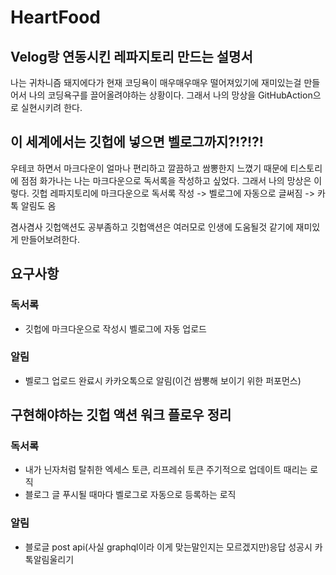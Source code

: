 # HeartFood

## Velog랑 연동시킨 레파지토리 만드는 설명서
나는 귀차니즘 돼지에다가 현재 코딩욕이 매우매우매우 떨어져있기에
재미있는걸 만들어서 나의 코딩욕구를 끌어올려야하는 상황이다.
그래서 나의 망상을 GitHubAction으로 실현시키려 한다.

## 이 세계에서는 깃헙에 넣으면 벨로그까지?!?!?!
우테코 하면서 마크다운이 얼마나 편리하고 깔끔하고 쌈뽕한지 느꼈기 때문에 티스토리에 점점 화가나는 나는 마크다운으로 독서록을 작성하고 싶었다.
그래서 나의 망상은 이렇다.
깃헙 레파지토리에 마크다운으로 독서록 작성 -> 벨로그에 자동으로 글써짐 -> 카톡 알림도 옴

겸사겸사 깃헙액션도 공부좀하고 깃헙액션은 여러모로 인생에 도움될것 같기에 재미있게 만들어보려한다.

## 요구사항
### 독서록
- 깃헙에 마크다운으로 작성시 벨로그에 자동 업로드   
### 알림
- 벨로그 업로드 완료시 카카오톡으로 알림(이건 쌈뽕해 보이기 위한 퍼포먼스)  


## 구현해야하는 깃헙 액션 워크 플로우 정리
### 독서록
- 내가 닌자처럼 탈취한 엑세스 토큰, 리프레쉬 토큰 주기적으로 업데이트 때리는 로직
- 블로그 글 푸시될 때마다 벨로그로 자동으로 등록하는 로직

### 알림
- 블로글 post api(사실 graphql이라 이게 맞는말인지는 모르겠지만)응답 성공시 카톡알림울리기
